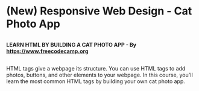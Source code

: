 # (New) Responsive Web Design - Cat Photo App
##
<strong>LEARN HTML BY BUILDING A CAT PHOTO APP - By https://www.freecodecamp.org </strong>
## 
HTML tags give a webpage its structure. You can use HTML tags to add photos, buttons, and other elements to your webpage.
In this course, you'll learn the most common HTML tags by building your own cat photo app.
